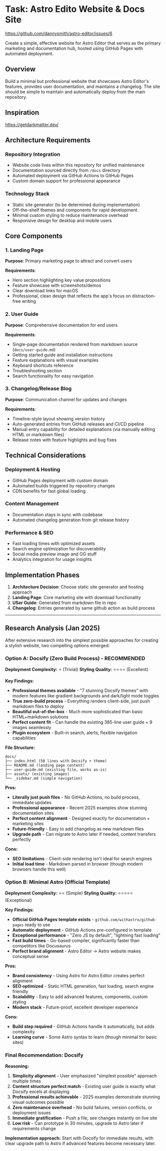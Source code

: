 # Task: Astro Edito Website & Docs Site

https://github.com/dannysmith/astro-editor/issues/6

Create a simple, effective website for Astro Editor that serves as the primary marketing and documentation hub, hosted using GitHub Pages with automated deployment.

## Overview

Build a minimal but professional website that showcases Astro Editor's features, provides user documentation, and maintains a changelog. The site should be simple to maintain and automatically deploy from the main repository.

## Inspiration

https://getdarkmatter.dev/

## Architecture Requirements

### Repository Integration

- Website code lives within this repository for unified maintenance
- Documentation sourced directly from `/docs` directory
- Automated deployment via GitHub Actions to GitHub Pages
- Custom domain support for professional appearance

### Technology Stack

- Static site generator (to be determined during implementation)
- Off-the-shelf themes and components for rapid development
- Minimal custom styling to reduce maintenance overhead
- Responsive design for desktop and mobile users

## Core Components

### 1. Landing Page

**Purpose**: Primary marketing page to attract and convert users

**Requirements**:

- Hero section highlighting key value propositions
- Feature showcase with screenshots/demos
- Clear download links for macOS
- Professional, clean design that reflects the app's focus on distraction-free writing

### 2. User Guide

**Purpose**: Comprehensive documentation for end users

**Requirements**:

- Single-page documentation rendered from markdown source (`docs/user-guide.md`)
- Getting started guide and installation instructions
- Feature explanations with visual examples
- Keyboard shortcuts reference
- Troubleshooting section
- Search functionality for easy navigation

### 3. Changelog/Release Blog

**Purpose**: Communication channel for updates and changes

**Requirements**:

- Timeline-style layout showing version history
- Auto-generated entries from GitHub releases and CI/CD pipeline
- Manual entry capability for detailed explanations (via manually editing HTML or markdown files)
- Release notes with feature highlights and bug fixes

## Technical Considerations

### Deployment & Hosting

- GitHub Pages deployment with custom domain
- Automated builds triggered by repository changes
- CDN benefits for fast global loading

### Content Management

- Documentation stays in sync with codebase
- Automated changelog generation from git release history

### Performance & SEO

- Fast loading times with optimized assets
- Search engine optimization for discoverability
- Social media preview image and OG stuff
- Analytics integration for usage insights

## Implementation Phases

1. **Architecture Decision**: Choose static site generator and hosting approach
2. **Landing Page**: Core marketing site with download functionality
3. **USer Guide**: Generated from markdown file in repo
4. **Changelog**: Entries generated by same github action as build process

---

## Research Analysis (Jan 2025)

After extensive research into the simplest possible approaches for creating a stylish website, two compelling options emerged:

### Option A: Docsify (Zero Build Process) - **RECOMMENDED**

**Deployment Complexity:** ⭐ (Trivial)
**Styling Quality:** ⭐⭐⭐⭐ (Excellent)

**Key Findings:**
- **Professional themes available** - "7 stunning Docsify themes" with modern features like gradient backgrounds and dark/light mode toggles
- **True zero-build process** - Everything renders client-side, just push markdown files to deploy
- **Beautiful out-of-the-box** - Much more sophisticated than basic HTML+markdown solutions
- **Perfect content fit** - Can handle the existing 385-line user guide + 9 images seamlessly
- **Plugin ecosystem** - Built-in search, alerts, flexible navigation capabilities

**File Structure:**
```
docs/
├── index.html (50 lines with Docsify + theme)
├── README.md (landing page content)  
├── user-guide.md (existing file, works as-is)
├── assets/ (existing images)
└── _sidebar.md (simple navigation)
```

**Pros:**
- **Literally just push files** - No GitHub Actions, no build process, immediate updates
- **Professional appearance** - Recent 2025 examples show stunning documentation sites
- **Perfect content alignment** - Designed exactly for documentation + marketing sites
- **Future-friendly** - Easy to add changelog as new markdown files
- **Upgrade path** - Can migrate to Astro later if needed, content transfers perfectly

**Cons:**
- **SEO limitations** - Client-side rendering isn't ideal for search engines
- **Initial load time** - Markdown parsed in browser (though modern browsers handle this well)

### Option B: Minimal Astro (Official Template)

**Deployment Complexity:** ⭐⭐ (Simple)
**Styling Quality:** ⭐⭐⭐⭐⭐ (Exceptional)

**Key Findings:**
- **Official GitHub Pages template exists** - `github.com/withastro/github-pages` ready to use
- **Automatic deployment** - GitHub Actions pre-configured in template
- **Exceptional performance** - "Zero JS by default", "lightning fast loading"
- **Fast build times** - Go-based compiler, significantly faster than competitors like Docusaurus
- **Perfect brand alignment** - Astro Editor → Astro website makes conceptual sense

**Pros:**
- **Brand consistency** - Using Astro for Astro Editor creates perfect alignment
- **SEO optimized** - Static HTML generation, fast loading, search engine friendly
- **Scalability** - Easy to add advanced features, components, custom styling
- **Modern stack** - Future-proof, excellent developer experience

**Cons:**
- **Build step required** - GitHub Actions handle it automatically, but adds complexity
- **Learning curve** - Some Astro syntax to learn (though minimal for basic sites)

### Final Recommendation: Docsify

**Reasoning:**
1. **Simplicity alignment** - User emphasized "simplest possible" approach multiple times
2. **Content structure perfect match** - Existing user guide is exactly what Docsify excels at displaying
3. **Professional results achievable** - 2025 examples demonstrate stunning visual outcomes possible
4. **Zero maintenance overhead** - No build failures, version conflicts, or deployment issues
5. **Immediate gratification** - Push a file, see changes instantly on live site
6. **Low risk** - Can prototype in 30 minutes, upgrade to Astro later if requirements change

**Implementation approach:** Start with Docsify for immediate results, with clear upgrade path to Astro if advanced features become necessary later.
